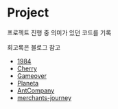 # Project  

프로젝트 진행 중 의미가 있던 코드를 기록

회고록은 블로그 참고

- [1984](./1984Project/README.md)
- [Cherry](./CherryProjcet/README.md)
- [Gameover](./GameOverProject/README.md)
- [Planeta](./PlanetaProject/README.md)
- [AntCompany](./AntCompanyProject/README.md)
- [merchants-journey](./MerchantsJourneyProject/README.md)